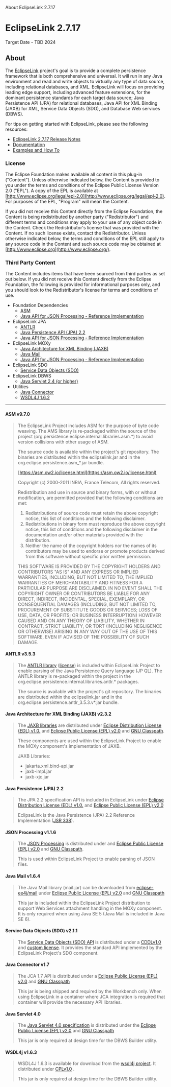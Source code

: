 About EclipseLink 2.7.17

# EclipseLink 2.7.17

Target Date - TBD 2024

## About

The [EclipseLink](http://www.eclipse.org/eclipselink) project's goal is to provide a complete persistence framework that is both comprehensive and universal. It will run in any Java environment and read and write objects to virtually any type of data source, including relational databases, and XML. EclipseLink will focus on providing leading edge support, including advanced feature extensions, for the dominant persistence standards for each target data source; Java Persistence API (JPA) for relational databases, Java API for XML Binding (JAXB) for XML, Service Data Objects (SDO), and Database Web services (DBWS).

For tips on getting started with EclipseLink, please see the following resources:

*   [EclipseLink 2.7.17 Release Notes](https://github.com/eclipse-ee4j/eclipselink/releases/tag/2.7.17)
*   [Documentation](http://www.eclipse.org/eclipselink/documentation)
*   [Examples and How To](http://wiki.eclipse.org/EclipseLink/Examples)

### License

The Eclipse Foundation makes available all content in this plug-in ("Content"). Unless otherwise indicated below, the Content is provided to you under the terms and conditions of the Eclipse Public License Version 2.0 ("EPL"). A copy of the EPL is available at [http://www.eclipse.org/legal/epl-2.0](http://www.eclipse.org/legal/epl-2.0). For purposes of the EPL, "Program" will mean the Content.

If you did not receive this Content directly from the Eclipse Foundation, the Content is being redistributed by another party ("Redistributor") and different terms and conditions may apply to your use of any object code in the Content. Check the Redistributor's license that was provided with the Content. If no such license exists, contact the Redistributor. Unless otherwise indicated below, the terms and conditions of the EPL still apply to any source code in the Content and such source code may be obtained at [http://www.eclipse.org](http://www.eclipse.org/).

### Third Party Content

The Content includes items that have been sourced from third parties as set out below. If you did not receive this Content directly from the Eclipse Foundation, the following is provided for informational purposes only, and you should look to the Redistributor's license for terms and conditions of use.

*   Foundation Dependencies
    *   [ASM](#asm-v970)
    *   [Java API for JSON Processing - Reference Implementation](#json-processing-v116)
*   EclipseLink JPA
    *   [ANTLR](#antlr-v353)
    *   [Java Persistence API (JPA) 2.2](#java-persistence-jpa-22)
    *   [Java API for JSON Processing - Reference Implementation](#json-processing-v116)
*   EclipseLink MOXy
    *   [Java Architecture for XML Binding (JAXB)](#java-architecture-for-xml-binding-jaxb-v232)
    *   [Java Mail](#java-mail-v164)
    *   [Java API for JSON Processing - Reference Implementation](#json-processing-v116)
*   EclipseLink SDO
    *   [Service Data Objects (SDO)](#service-data-objects-sdo-v211)
*   EclipseLink DBWS
    *   [Java Servlet 2.4 (or higher)](#java-servlet-40)
*   Utilities
    *   [Java Connector](#java-connector-v17)
    *   [WSDL4J 1.6.2](#wsdl4j-v163)

* * *

#### ASM v9.7.0

> The EclipseLink Project includes ASM for the purpose of byte code weaving. The AMS library is re-packaged within the source of the project (org.persistence.eclipse.internal.libraries.asm.\*) to avoid version collisions with other usage of ASM.
>
> The source code is available within the project's git repository. The binaries are distributed within the eclipselink.jar and in the org.eclipse.persistence.asm\_\*.jar bundle.
>
> [https://asm.ow2.io/license.html](https://asm.ow2.io/license.html)
>
> Copyright (c) 2000-2011 INRIA, France Telecom, All rights reserved.
>
> Redistribution and use in source and binary forms, with or without modification, are permitted provided that the following conditions are met:
>
> 1.  Redistributions of source code must retain the above copyright notice, this list of conditions and the following disclaimer.
> 2.  Redistributions in binary form must reproduce the above copyright notice, this list of conditions and the following disclaimer in the documentation and/or other materials provided with the distribution.
> 3.  Neither the name of the copyright holders nor the names of its contributors may be used to endorse or promote products derived from this software without specific prior written permission.
>
> THIS SOFTWARE IS PROVIDED BY THE COPYRIGHT HOLDERS AND CONTRIBUTORS "AS IS" AND ANY EXPRESS OR IMPLIED WARRANTIES, INCLUDING, BUT NOT LIMITED TO, THE IMPLIED WARRANTIES OF MERCHANTABILITY AND FITNESS FOR A PARTICULAR PURPOSE ARE DISCLAIMED. IN NO EVENT SHALL THE COPYRIGHT OWNER OR CONTRIBUTORS BE LIABLE FOR ANY DIRECT, INDIRECT, INCIDENTAL, SPECIAL, EXEMPLARY, OR CONSEQUENTIAL DAMAGES (INCLUDING, BUT NOT LIMITED TO, PROCUREMENT OF SUBSTITUTE GOODS OR SERVICES; LOSS OF USE, DATA, OR PROFITS; OR BUSINESS INTERRUPTION) HOWEVER CAUSED AND ON ANY THEORY OF LIABILITY, WHETHER IN CONTRACT, STRICT LIABILITY, OR TORT (INCLUDING NEGLIGENCE OR OTHERWISE) ARISING IN ANY WAY OUT OF THE USE OF THIS SOFTWARE, EVEN IF ADVISED OF THE POSSIBILITY OF SUCH DAMAGE.

#### ANTLR v3.5.3

> The [ANTLR library](https://www.antlr3.org/) ([license](https://www.antlr3.org/license.html)) is included within EclipseLink Project to enable parsing of the Java Persistence Query language (JP QL). The ANTLR library is re-packaged within the project in the org.eclipse.persistence.internal.libraries.antlr.\* packages.
>
> The source is available with the project's git repository. The binaries are distributed within the eclipselink.jar and in the org.eclipse.persistence.antlr\_3.5.3.v\*.jar bundle.

#### Java Architecture for XML Binding (JAXB) v2.3.2

> The [JAXB libraries](https://github.com/eclipse-ee4j/jaxb-api) are distributed under [Eclipse Distribution License (EDL) v1.0.](https://www.eclipse.org/org/documents/edl-v10.php) and [Eclipse Public License (EPL) v2.0](https://www.eclipse.org/legal/epl-2.0/) and [GNU Classpath](https://www.gnu.org/software/classpath/license.html).
>
> These components are used within the EclipseLink Project to enable the MOXy component's implementation of JAXB.
>
> JAXB Libraries:
>
> *   jakarta.xml.bind-api.jar
> *   jaxb-impl.jar
> *   jaxb-xjc.jar

#### Java Persistence (JPA) 2.2

> The JPA 2.2 specification API is included in EclipseLink under [Eclipse Distribution License (EDL) v1.0.](https://www.eclipse.org/org/documents/edl-v10.php) and [Eclipse Public License (EPL) v2.0](https://www.eclipse.org/legal/epl-2.0/)
>
> EclipseLink is the Java Persistence (JPA) 2.2 Reference Implementation ([JSR 338](http://jcp.org/en/jsr/detail?id=338)).

#### JSON Processing v1.1.6

> The [JSON Processing](https://github.com/eclipse-ee4j/jsonp) is distributed under and [Eclipse Public License (EPL) v2.0](https://www.eclipse.org/legal/epl-2.0/) and [GNU Classpath](https://www.gnu.org/software/classpath/license.html).
>
> This is used within EclipseLink Project to enable parsing of JSON files.

#### Java Mail v1.6.4

> The Java Mail library (mail.jar) can be downloaded from [eclipse-ee4j/mail](https://github.com/eclipse-ee4j/mail/releases) under [Eclipse Public License (EPL) v2.0](http://www.eclipse.org/legal/epl-2.0) and [GNU Classpath](https://www.gnu.org/software/classpath/license.html)
>
> This jar is included within the EclipseLink Project distribution to support Web Services attachment handling in the MOXy component. It is only required when using Java SE 5 (Java Mail is included in Java SE 6).

#### Service Data Objects (SDO) v2.1.1

> The [Service Data Objects (SDO) API](http://jcp.org/aboutJava/communityprocess/pr/jsr235/index.html) is distributed under a [CDDLv1.0](http://glassfish.dev.java.net/public/CDDLv1.0.html) and [custom license](http://jcp.org/aboutJava/communityprocess/pr/jsr235/index.html). It provides the standard API implemented by the EclipseLink Project's SDO component.

#### Java Connector v1.7

> The JCA 1.7 API is distributed under a [Eclipse Public License (EPL) v2.0](http://www.eclipse.org/legal/epl-2.0) and [GNU Classpath](https://www.gnu.org/software/classpath/license.html)
>
> This jar is being shipped and required by the Workbench only. When using EclipseLink in a container where JCA integration is required that container will provide the necessary API libraries.

#### Java Servlet 4.0

> The [Java Servlet 4.0 specification](https://jcp.org/aboutJava/communityprocess/final/jsr369/index.html) is distributed under the [Eclipse Public License (EPL) v2.0](http://www.eclipse.org/legal/epl-2.0) and [GNU Classpath](https://www.gnu.org/software/classpath/license.html)
>
> This jar is only required at design time for the DBWS Builder utility.

#### WSDL4j v1.6.3

> WSDL4J 1.6.3 is available for download from the [wsdl4j project](http://sourceforge.net/projects/wsdl4j). It distributed under [CPLv1.0](http://opensource.org/licenses/cpl1.0.php) .
>
> This jar is only required at design time for the DBWS Builder utility.